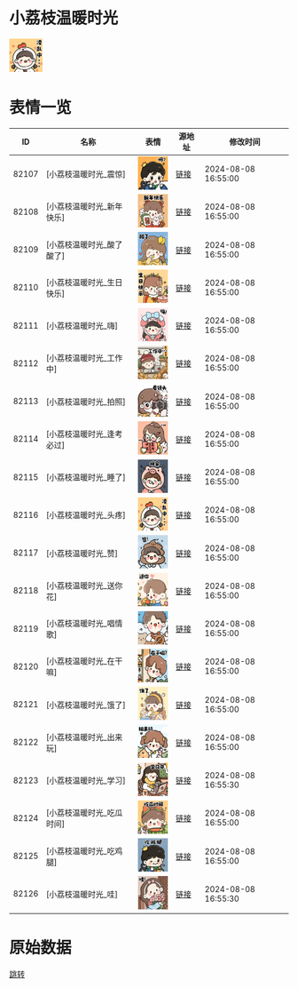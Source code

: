 # 小荔枝温暖时光

<img src="./cover.png" height="60" alt="cover" />

# 表情一览

|ID|名称|表情|源地址|修改时间|
|----|----|----|----|----|
|82107|[小荔枝温暖时光_震惊]|<img src="./pic/082107_%5B小荔枝温暖时光_震惊%5D.png" height="60" alt="震惊"/>|[链接](https://i0.hdslb.com/bfs/garb/5566b66dfb500be7392cf8740995e3d9cb2d563a.png)|2024-08-08 16:55:00|
|82108|[小荔枝温暖时光_新年快乐]|<img src="./pic/082108_%5B小荔枝温暖时光_新年快乐%5D.png" height="60" alt="新年快乐"/>|[链接](https://i0.hdslb.com/bfs/garb/ea5f81a696b603d0212de1454b3a6462b0d568c5.png)|2024-08-08 16:55:00|
|82109|[小荔枝温暖时光_酸了酸了]|<img src="./pic/082109_%5B小荔枝温暖时光_酸了酸了%5D.png" height="60" alt="酸了酸了"/>|[链接](https://i0.hdslb.com/bfs/garb/302979b7f35e6c902ac9ce32fb65f0228c78b938.png)|2024-08-08 16:55:00|
|82110|[小荔枝温暖时光_生日快乐]|<img src="./pic/082110_%5B小荔枝温暖时光_生日快乐%5D.png" height="60" alt="生日快乐"/>|[链接](https://i0.hdslb.com/bfs/garb/2982003995a9c906efc5dce89c0648a6023b567d.png)|2024-08-08 16:55:00|
|82111|[小荔枝温暖时光_嗨]|<img src="./pic/082111_%5B小荔枝温暖时光_嗨%5D.png" height="60" alt="嗨"/>|[链接](https://i0.hdslb.com/bfs/garb/e52730a02562dd58e45a3f5ca97d54de21e15ac9.png)|2024-08-08 16:55:00|
|82112|[小荔枝温暖时光_工作中]|<img src="./pic/082112_%5B小荔枝温暖时光_工作中%5D.png" height="60" alt="工作中"/>|[链接](https://i0.hdslb.com/bfs/garb/a639bd5fe0d58c56590139779835755460944f00.png)|2024-08-08 16:55:00|
|82113|[小荔枝温暖时光_拍照]|<img src="./pic/082113_%5B小荔枝温暖时光_拍照%5D.png" height="60" alt="拍照"/>|[链接](https://i0.hdslb.com/bfs/garb/907e9569a03b5a1a722e44505dcf2bf828e33906.png)|2024-08-08 16:55:00|
|82114|[小荔枝温暖时光_逢考必过]|<img src="./pic/082114_%5B小荔枝温暖时光_逢考必过%5D.png" height="60" alt="逢考必过"/>|[链接](https://i0.hdslb.com/bfs/garb/7f6e0c29f60f9104f90aa3fdf3a9f724aafb2fda.png)|2024-08-08 16:55:00|
|82115|[小荔枝温暖时光_睡了]|<img src="./pic/082115_%5B小荔枝温暖时光_睡了%5D.png" height="60" alt="睡了"/>|[链接](https://i0.hdslb.com/bfs/garb/51fac75ac1b29b71ca2c9f0dc50839af98e98695.png)|2024-08-08 16:55:00|
|82116|[小荔枝温暖时光_头疼]|<img src="./pic/082116_%5B小荔枝温暖时光_头疼%5D.png" height="60" alt="头疼"/>|[链接](https://i0.hdslb.com/bfs/garb/a6d515196ea944e728127d25e31a70c1b7e27db0.png)|2024-08-08 16:55:00|
|82117|[小荔枝温暖时光_赞]|<img src="./pic/082117_%5B小荔枝温暖时光_赞%5D.png" height="60" alt="赞"/>|[链接](https://i0.hdslb.com/bfs/garb/805f564a19fa2b87615acdf8ff23d571b6a20d94.png)|2024-08-08 16:55:00|
|82118|[小荔枝温暖时光_送你花]|<img src="./pic/082118_%5B小荔枝温暖时光_送你花%5D.png" height="60" alt="送你花"/>|[链接](https://i0.hdslb.com/bfs/garb/9d1318040e0306a17964283f088e75b6fdfcbcff.png)|2024-08-08 16:55:00|
|82119|[小荔枝温暖时光_唱情歌]|<img src="./pic/082119_%5B小荔枝温暖时光_唱情歌%5D.png" height="60" alt="唱情歌"/>|[链接](https://i0.hdslb.com/bfs/garb/5b63043f4a188da20fc3ad9bfacf829ba72faa1d.png)|2024-08-08 16:55:00|
|82120|[小荔枝温暖时光_在干嘛]|<img src="./pic/082120_%5B小荔枝温暖时光_在干嘛%5D.png" height="60" alt="在干嘛"/>|[链接](https://i0.hdslb.com/bfs/garb/11b9a47087c33fc4b8fb732e4a193bc1aae2d1b7.png)|2024-08-08 16:55:00|
|82121|[小荔枝温暖时光_饿了]|<img src="./pic/082121_%5B小荔枝温暖时光_饿了%5D.png" height="60" alt="饿了"/>|[链接](https://i0.hdslb.com/bfs/garb/cef5cd12d2ba05c5bc0ac8a3ad37d8b7c5cd39fc.png)|2024-08-08 16:55:00|
|82122|[小荔枝温暖时光_出来玩]|<img src="./pic/082122_%5B小荔枝温暖时光_出来玩%5D.png" height="60" alt="出来玩"/>|[链接](https://i0.hdslb.com/bfs/garb/07cf84634ffc6dcbcf79b650d0a57118221b8476.png)|2024-08-08 16:55:00|
|82123|[小荔枝温暖时光_学习]|<img src="./pic/082123_%5B小荔枝温暖时光_学习%5D.png" height="60" alt="学习"/>|[链接](https://i0.hdslb.com/bfs/garb/89d83555ab303bb7b6426dc0b31e0b8d8e011f23.png)|2024-08-08 16:55:30|
|82124|[小荔枝温暖时光_吃瓜时间]|<img src="./pic/082124_%5B小荔枝温暖时光_吃瓜时间%5D.png" height="60" alt="吃瓜时间"/>|[链接](https://i0.hdslb.com/bfs/garb/e0f68c281d181f12c4e6ab33fac1b5f9445f2ed0.png)|2024-08-08 16:55:00|
|82125|[小荔枝温暖时光_吃鸡腿]|<img src="./pic/082125_%5B小荔枝温暖时光_吃鸡腿%5D.png" height="60" alt="吃鸡腿"/>|[链接](https://i0.hdslb.com/bfs/garb/e3aa1f00f84c59ba46860fc07c4a3f10a0726302.png)|2024-08-08 16:55:00|
|82126|[小荔枝温暖时光_哇]|<img src="./pic/082126_%5B小荔枝温暖时光_哇%5D.png" height="60" alt="哇"/>|[链接](https://i0.hdslb.com/bfs/garb/718e8b9b333f423a6a20353e01185db070afb83e.png)|2024-08-08 16:55:30|

# 原始数据

[跳转](./raw.json)

